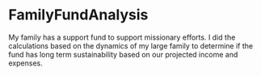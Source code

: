 # FamilyFundAnalysis
My family has a support fund to support missionary efforts. I did the calculations based on the dynamics of my large family to determine if the fund has long term sustainability based on our projected income and expenses.

